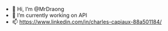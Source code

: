 - 👋 Hi, I’m @MrDraong
- 🌱 I’m currently working on API
- 📫 https://www.linkedin.com/in/charles-capiaux-88a501184/

<!---
MrDraong/MrDraong is a ✨ special ✨ repository because its `README.md` (this file) appears on your GitHub profile.
You can click the Preview link to take a look at your changes.
--->
